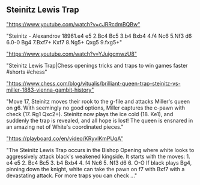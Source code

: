 <h2>Steinitz Lewis Trap</h2>
<p><a href="https://www.youtube.com/watch?v=cJRRcdmBQBw">"https://www.youtube.com/watch?v=cJRRcdmBQBw"</a></p>

<p>"Steinitz - Alexandrov 18961.e4 e5 2.Bc4 Bc5 3.b4 Bxb4 4.f4 Nc6 5.Nf3 d6 6.0-0 Bg4 7.Bxf7+ Kxf7 8.Ng5+ Qxg5 9.fxg5+" </p>

<p><a href="https://www.youtube.com/watch?v=YJuigcmwzU8">"https://www.youtube.com/watch?v=YJuigcmwzU8"</a></p>

<p>"Steinitz Lewis Trap|Chess openings tricks and traps to win games faster #shorts #chess" </p>

<p><a href="https://www.chess.com/blog/vitualis/brilliant-queen-trap-steinitz-vs-miller-1883-vienna-gambit-history">"https://www.chess.com/blog/vitualis/brilliant-queen-trap-steinitz-vs-miller-1883-vienna-gambit-history"</a></p>

<p>"Move 17, Steinitz moves their rook to the g-file and attacks Miller's queen on g6. With seemingly no good options, Miller captures the c-pawn with check (17. Rg1 Qxc2+). Steinitz now plays the ice cold (18. Ke1), and suddenly the trap is revealed, and all hope is lost! The queen is ensnared in an amazing net of White's coordinated pieces." </p>

<p><a href="https://playboard.co/en/video/KRyvlKmPUqA">"https://playboard.co/en/video/KRyvlKmPUqA"</a></p>

<p>"The Steinitz Lewis Trap occurs in the Bishop Opening where white looks to aggressively attack black's weakened kingside. It starts with the moves: 1. e4 e5 2. Bc4 Bc5 3. b4 Bxb4 4. f4 Nc6 5. Nf3 d6 6. O-O If black plays Bg4, pinning down the knight, white can take the pawn on f7 with Bxf7 with a devastating attack. For more traps you can check ..." </p>

